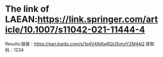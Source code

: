 # The link of LAEAN:https://link.springer.com/article/10.1007/s11042-021-11444-4
Results:链接：https://pan.baidu.com/s/1q4V4IbKwRQU5otviY2M4AQ 
提取码：1234
